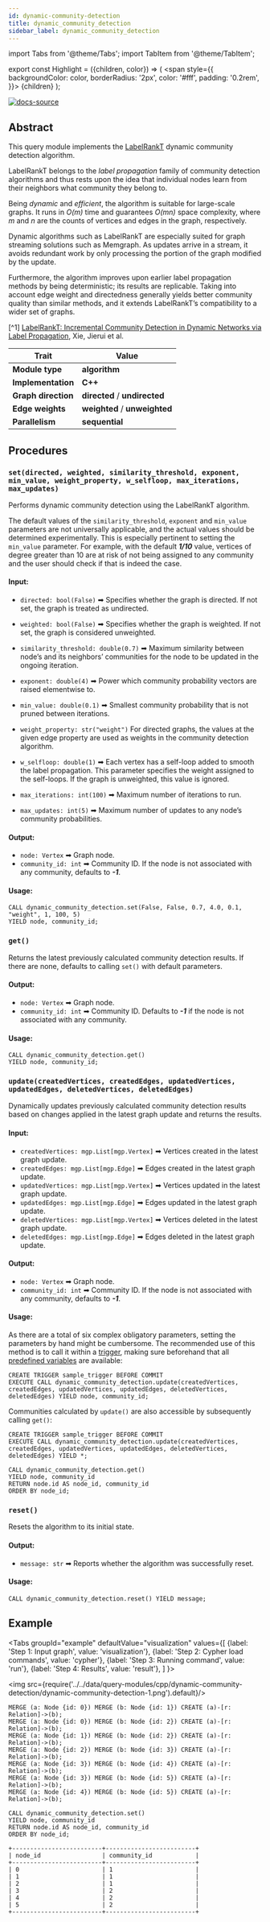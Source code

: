 ```yaml
---
id: dynamic-community-detection
title: dynamic_community_detection
sidebar_label: dynamic_community_detection
---
```


import Tabs from '@theme/Tabs';
import TabItem from '@theme/TabItem';

export const Highlight = ({children, color}) => (
  <span
    style={{
      backgroundColor: color,
      borderRadius: '2px',
      color: '#fff',
      padding: '0.2rem',
    }}>
    {children}
  </span>
);

[![docs-source](https://img.shields.io/badge/source-dynamic_community_detection-FB6E00?logo=github&style=for-the-badge)](https://github.com/memgraph/mage/blob/main/cpp/community_detection_module/dynamic_community_detection.cpp)

## Abstract

This query module implements the [LabelRankT](https://arxiv.org/abs/1305.2006) dynamic community detection algorithm.

LabelRankT belongs to the *label propagation* family of community detection algorithms and thus rests upon the idea that
individual nodes learn from their neighbors what community they belong to. 

Being *dynamic* and *efficient*, the algorithm is suitable for large-scale graphs. 
It runs in *O(m)* time and guarantees *O(mn)* space complexity, where *m* and *n* are the counts of vertices and edges 
in the graph, respectively.

Dynamic algorithms such as LabelRankT are especially suited for graph streaming solutions such as Memgraph.
As updates arrive in a stream, it avoids redundant work by only processing the portion of the graph modified by the 
update.

Furthermore, the algorithm improves upon earlier label propagation methods by being deterministic; its results are 
replicable.
Taking into account edge weight and directedness generally yields better community quality than similar methods,
and it extends LabelRankT’s compatibility to a wider set of graphs.

[^1] [LabelRankT: Incremental Community Detection in Dynamic Networks via Label Propagation](https://arxiv.org/abs/1305.2006), Xie, Jierui et al.

| Trait               | Value                                                                                                       |
| ------------------- | ----------------------------------------------------------------------------------------------------------- |
| **Module type**     | <Highlight color="#FB6E00">**algorithm**</Highlight>                                                        |
| **Implementation**  | <Highlight color="#FB6E00">**C++**</Highlight>                                                              |
| **Graph direction** | <Highlight color="#FB6E00">**directed**</Highlight> / <Highlight color="#FB6E00">**undirected**</Highlight> |
| **Edge weights**    | <Highlight color="#FB6E00">**weighted**</Highlight> / <Highlight color="#FB6E00">**unweighted**</Highlight> |
| **Parallelism**     | <Highlight color="#FB6E00">**sequential**</Highlight>                                                       |

## Procedures

### `set(directed, weighted, similarity_threshold, exponent, min_value, weight_property, w_selfloop, max_iterations, max_updates)`

Performs dynamic community detection using the LabelRankT algorithm.

The default values of the `similarity_threshold`, `exponent` and `min_value` parameters are not universally applicable,
and the actual values should be determined experimentally.
This is especially pertinent to setting the `min_value` parameter. For example, with the default ***1/10*** value, 
vertices of degree greater than 10 are at risk of not being assigned to any community and the user should check if that
is indeed the case.

#### Input:

* `directed: bool(False)` ➡ Specifies whether the graph is directed. If not set, the graph is treated as undirected.
* `weighted: bool(False)` ➡ Specifies whether the graph is weighted. If not set, the graph is considered unweighted.
* `similarity_threshold: double(0.7)` ➡ Maximum similarity between node’s and its neighbors’ communities for the node 
   to be updated in the ongoing iteration.
* `exponent: double(4)` ➡ Power which community probability vectors are raised elementwise to.
* `min_value: double(0.1)` ➡ Smallest community probability that is not pruned between iterations.
* `weight_property: str("weight")` For directed graphs, the values at the given edge property are used as weights in the
   community detection algorithm.
* `w_selfloop: double(1)` ➡ Each vertex has a self-loop added to smooth the label propagation. This parameter specifies 
   the weight assigned to the self-loops. If the graph is unweighted, this value is ignored.


* `max_iterations: int(100)` ➡ Maximum number of iterations to run.
* `max_updates: int(5)` ➡ Maximum number of updates to any node’s community probabilities.

#### Output:

* `node: Vertex` ➡ Graph node.
* `community_id: int` ➡ Community ID. If the node is not associated with any community, defaults to ***-1***.

#### Usage:

```cypher
CALL dynamic_community_detection.set(False, False, 0.7, 4.0, 0.1, "weight", 1, 100, 5)
YIELD node, community_id;
```

### `get()`

Returns the latest previously calculated community detection results. If there are none, defaults to calling `set()` 
with default parameters.

#### Output:

* `node: Vertex` ➡ Graph node.
* `community_id: int` ➡ Community ID. Defaults to ***-1*** if the node is not associated with any community.

#### Usage:

```cypher
CALL dynamic_community_detection.get()
YIELD node, community_id;
```

### `update(createdVertices, createdEdges, updatedVertices, updatedEdges, deletedVertices, deletedEdges)`

Dynamically updates previously calculated community detection results based on changes applied in the latest graph 
update and returns the results.

#### Input:

* `createdVertices: mgp.List[mgp.Vertex]` ➡ Vertices created in the latest graph update.
* `createdEdges: mgp.List[mgp.Edge]` ➡ Edges created in the latest graph update.
* `updatedVertices: mgp.List[mgp.Vertex]` ➡ Vertices updated in the latest graph update.
* `updatedEdges: mgp.List[mgp.Edge]` ➡ Edges updated in the latest graph update.
* `deletedVertices: mgp.List[mgp.Vertex]` ➡ Vertices deleted in the latest graph update.
* `deletedEdges: mgp.List[mgp.Edge]` ➡ Edges deleted in the latest graph update.

#### Output:

* `node: Vertex` ➡ Graph node.
* `community_id: int` ➡ Community ID. If the node is not associated with any community, defaults to ***-1***.

#### Usage:

As there are a total of six complex obligatory parameters, setting the parameters by hand might be cumbersome.
The recommended use of this method is to call it within a 
[trigger](https://memgraph.com/docs/memgraph/database-functionalities/triggers), making sure beforehand that all 
[predefined variables](https://memgraph.com/docs/memgraph/database-functionalities/triggers/#predefined-variables) are 
available:

```cypher
CREATE TRIGGER sample_trigger BEFORE COMMIT
EXECUTE CALL dynamic_community_detection.update(createdVertices, createdEdges, updatedVertices, updatedEdges, deletedVertices, deletedEdges) YIELD node, community_id;
```

Communities calculated by `update()` are also accessible by subsequently calling `get()`:

```cypher
CREATE TRIGGER sample_trigger BEFORE COMMIT
EXECUTE CALL dynamic_community_detection.update(createdVertices, createdEdges, updatedVertices, updatedEdges, deletedVertices, deletedEdges) YIELD *;

CALL dynamic_community_detection.get()
YIELD node, community_id
RETURN node.id AS node_id, community_id
ORDER BY node_id;
```

### `reset()`

Resets the algorithm to its initial state.

#### Output:

* `message: str` ➡ Reports whether the algorithm was successfully reset.

#### Usage:

```cypher
CALL dynamic_community_detection.reset() YIELD message;
```

## Example

<Tabs
  groupId="example"
  defaultValue="visualization"
  values={[
    {label: 'Step 1: Input graph', value: 'visualization'},
    {label: 'Step 2: Cypher load commands', value: 'cypher'},
    {label: 'Step 3: Running command', value: 'run'},
    {label: 'Step 4: Results', value: 'result'},
  ]
}>
  <TabItem value="visualization">

  <img src={require('../../data/query-modules/cpp/dynamic-community-detection/dynamic-community-detection-1.png').default}/>

  </TabItem>


  <TabItem value="cypher">

```cypher
MERGE (a: Node {id: 0}) MERGE (b: Node {id: 1}) CREATE (a)-[r: Relation]->(b);
MERGE (a: Node {id: 0}) MERGE (b: Node {id: 2}) CREATE (a)-[r: Relation]->(b);
MERGE (a: Node {id: 1}) MERGE (b: Node {id: 2}) CREATE (a)-[r: Relation]->(b);
MERGE (a: Node {id: 2}) MERGE (b: Node {id: 3}) CREATE (a)-[r: Relation]->(b);
MERGE (a: Node {id: 3}) MERGE (b: Node {id: 4}) CREATE (a)-[r: Relation]->(b);
MERGE (a: Node {id: 3}) MERGE (b: Node {id: 5}) CREATE (a)-[r: Relation]->(b);
MERGE (a: Node {id: 4}) MERGE (b: Node {id: 5}) CREATE (a)-[r: Relation]->(b);
```

  </TabItem>

  <TabItem value="run">

```cypher
CALL dynamic_community_detection.set()
YIELD node, community_id
RETURN node.id AS node_id, community_id
ORDER BY node_id;
```

  </TabItem>


  <TabItem value="result">

```plaintext
+-------------------------+-------------------------+
| node_id                 | community_id            |
+-------------------------+-------------------------+
| 0                       | 1                       |
| 1                       | 1                       |
| 2                       | 1                       |
| 3                       | 2                       |
| 4                       | 2                       |
| 5                       | 2                       |
+-------------------------+-------------------------+
```

  </TabItem>

</Tabs>
